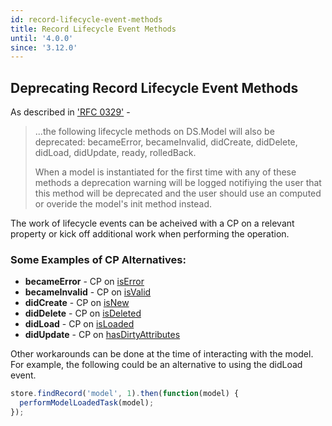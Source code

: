 ```yaml
---
id: record-lifecycle-event-methods
title: Record Lifecycle Event Methods
until: '4.0.0'
since: '3.12.0'
---
```

## Deprecating Record Lifecycle Event Methods
As described in ['RFC 0329'](https://github.com/emberjs/rfcs/pull/329) -
>...the following lifecycle methods on DS.Model will also be deprecated: becameError, becameInvalid, didCreate, didDelete, didLoad, didUpdate, ready, rolledBack.
>
> When a model is instantiated for the first time with any of these methods a deprecation warning will be logged notifiying the user that this method will be deprecated and the user should use an computed or overide the model's init method instead.

The  work of lifecycle events can be acheived with a CP on a relevant property or kick off additional work when performing the operation.

### Some Examples of CP Alternatives:
* **becameError** - CP on [isError](https://api.emberjs.com/ember-data/3.10/classes/DS.Model/properties/isError?anchor=isError)
* **becameInvalid** - CP on [isValid](https://api.emberjs.com/ember-data/3.10/classes/DS.Model/properties/isValid?anchor=isValid)
* **didCreate** - CP on [isNew](https://api.emberjs.com/ember-data/3.10/classes/DS.Model/properties/isNew?anchor=isNew)
* **didDelete** - CP on [isDeleted](https://api.emberjs.com/ember-data/3.10/classes/DS.Model/properties/isDeleted?anchor=isDeleted)
* **didLoad** - CP on [isLoaded](https://api.emberjs.com/ember-data/3.10/classes/DS.Model/properties/isLoaded?anchor=isLoaded)
* **didUpdate** - CP on [hasDirtyAttributes](https://api.emberjs.com/ember-data/3.10/classes/DS.Model/properties/hasDirtyAttributes?anchor=hasDirtyAttributes)

Other workarounds can be done at the time of interacting with the model.
For example, the following could be an alternative to using the didLoad event.

```javascript
store.findRecord('model', 1).then(function(model) {
  performModelLoadedTask(model);
});
```
